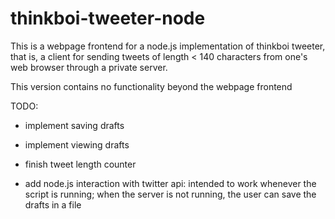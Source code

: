 # thinkboi-tweeter-node
This is a webpage frontend for a node.js implementation of thinkboi tweeter, that is, a client for sending tweets of length < 140 characters from one's
web browser through a private server. 

This version contains no functionality beyond the webpage frontend

TODO:
- implement saving drafts
- implement viewing drafts
- finish tweet length counter

- add node.js interaction with twitter api:
  intended to work whenever the script is running; when the server is not running, the user can save the drafts in a file
